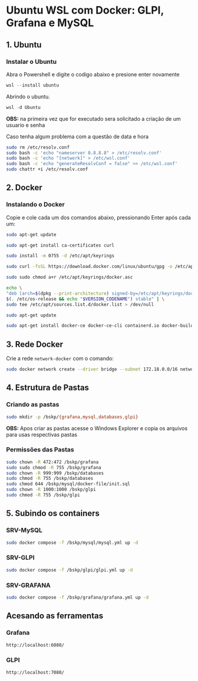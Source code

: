 # Ubuntu WSL com Docker: GLPI, Grafana e MySQL

## 1. Ubuntu

### Instalar o Ubuntu

Abra o Powershell e digite o codigo abaixo e presione enter novamente

```Powershell
wsl --install ubuntu 
```

Abrindo o ubuntu.

```Powershell
wsl -d Ubuntu
```

**OBS:** na primeira vez que for executado sera solicitado a criação de um usuario e senha

Caso tenha algum problema com a questão de data e hora

```bash
sudo rm /etc/resolv.conf
sudo bash -c 'echo "nameserver 8.8.8.8" > /etc/resolv.conf'
sudo bash -c 'echo "[network]" > /etc/wsl.conf'
sudo bash -c 'echo "generateResolvConf = false" >> /etc/wsl.conf'
sudo chattr +i /etc/resolv.conf
```

## 2. Docker

### Instalando o Docker

Copie e cole cada um dos comandos abaixo, pressionando Enter após cada um:

```bash
sudo apt-get update

sudo apt-get install ca-certificates curl

sudo install -m 0755 -d /etc/apt/keyrings

sudo curl -fsSL https://download.docker.com/linux/ubuntu/gpg -o /etc/apt/keyrings/docker.asc

sudo sudo chmod a+r /etc/apt/keyrings/docker.asc

echo \
"deb [arch=$(dpkg --print-architecture) signed-by=/etc/apt/keyrings/docker.asc] https://download.docker.com/linux/ubuntu \
$(. /etc/os-release && echo "$VERSION_CODENAME") stable" | \
sudo tee /etc/apt/sources.list.d/docker.list > /dev/null

sudo apt-get update

sudo apt-get install docker-ce docker-ce-cli containerd.io docker-buildx-plugin docker-compose-plugin
```

## 3. Rede Docker

Crie a rede `network-docker` com o comando:

```bash
sudo docker network create --driver bridge --subnet 172.18.0.0/16 network-docker
```

## 4. Estrutura de Pastas

### Criando as pastas

```bash
sudo mkdir -p /bskp/{grafana,mysql,databases,glpi}
```

**OBS:** Apos criar as pastas acesse o Windows Explorer e copia os arquivos para usas respectivas pastas

### Permissões das Pastas

```bash
sudo chown -R 472:472 /bskp/grafana
sudo sudo chmod -R 755 /bskp/grafana
sudo chown -R 999:999 /bskp/databases
sudo chmod -R 755 /bskp/databases
sudo chmod 644 /bskp/mysql/docker-file/init.sql
sudo chown -R 1000:1000 /bskp/glpi
sudo chmod -R 755 /bskp/glpi
```

## 5. Subindo os containers

### SRV-MySQL

```bash
sudo docker compose -f /bskp/mysql/mysql.yml up -d
```

### SRV-GLPI

```bash
sudo docker compose -f /bskp/glpi/glpi.yml up -d
```

### SRV-GRAFANA

```bash
sudo docker compose -f /bskp/grafana/grafana.yml up -d
```

## Acesando as ferramentas

### Grafana

```html
http://localhost:6080/
```

### GLPI

```html
http://localhost:7080/
```
